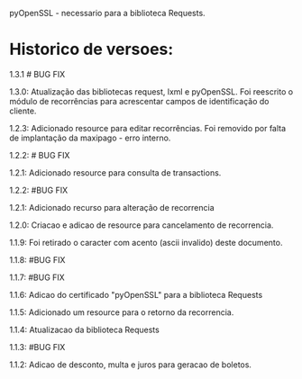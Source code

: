 pyOpenSSL - necessario para a biblioteca Requests.

# Historico de versoes:

1.3.1 # BUG FIX

1.3.0: Atualização das bibliotecas request, lxml e pyOpenSSL. 
Foi reescrito o módulo de recorrências para acrescentar campos 
de identificação do cliente.

1.2.3: Adicionado resource para editar recorrências. 
Foi removido por falta de implantação da maxipago - erro interno.

1.2.2: # BUG FIX

1.2.1: Adicionado resource para consulta de transactions.

1.2.2: #BUG FIX

1.2.1: Adicionado recurso para alteração de recorrencia

1.2.0: Criacao e adicao de resource para cancelamento de recorrencia.

1.1.9: Foi retirado o caracter com acento (ascii invalido) deste documento.

1.1.8: #BUG FIX

1.1.7: #BUG FIX

1.1.6: Adicao do certificado "pyOpenSSL" para a biblioteca Requests

1.1.5: Adicionado um resource para o retorno da recorrencia.

1.1.4: Atualizacao da biblioteca Requests

1.1.3: #BUG FIX

1.1.2: Adicao de desconto, multa e juros para geracao de boletos.
